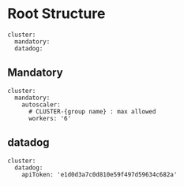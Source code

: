 # Root Structure

```
cluster:
  mandatory:
  datadog:
```

## Mandatory

```
cluster:
  mandatory:
    autoscaler:
      # CLUSTER-{group name} : max allowed
      workers: '6'
```

## datadog

```
cluster:
  datadog:
    apiToken: 'e1d0d3a7c0d810e59f497d59634c682a'
```
